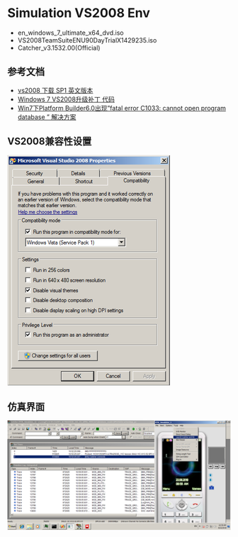 # Simulation VS2008 Env

* en_windows_7_ultimate_x64_dvd.iso
* VS2008TeamSuiteENU90DayTrialX1429235.iso
* Catcher_v3.1532.00(Official)

## 参考文档

* [vs2008 下载 SP1 英文版本](http://blog.sina.com.cn/s/blog_50a0aa5e0102vnu5.html)
* [Windows 7 VS2008升级补丁 代码](http://blog.sina.com.cn/s/blog_50a0aa5e01016f5t.html)
* [Win7下Platform Builder6.0出现”fatal error C1033: cannot open program database ” 解决方案](https://www.xuebuyuan.com/558644.html)

## VS2008兼容性设置

![./image/VS2008_Compatibility_Settings.png](./image/VS2008_Compatibility_Settings.png)

## 仿真界面

![./image/VS2008_Simulation_With_Catcher.png](./image/VS2008_Simulation_With_Catcher.png)

